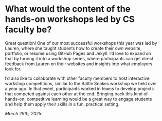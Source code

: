 # What would the content of the hands-on workshops led by CS faculty be?
Great question! One of our most successful workshops this year was led by Lauren, where she taught students how to create their own website, portfolio, or resume using GitHub Pages and Jekyll. I’d love to expand on that by turning it into a workshop series, where participants can get direct feedback from Lauren on their websites and insights into what employers look for.

I’d also like to collaborate with other faculty members to host interactive workshop competitions, similar to the Battle Snakes workshop we held over a year ago. In that event, participants worked in teams to develop projects that competed against each other at the end. Bringing back this kind of hands-on, competitive learning would be a great way to engage students and help them apply their skills in a fun, practical setting.

*March 29th, 2025*
